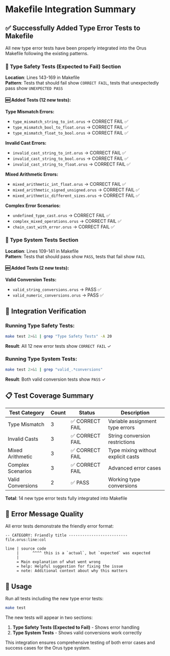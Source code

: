 # Makefile Integration Summary

## ✅ Successfully Added Type Error Tests to Makefile

All new type error tests have been properly integrated into the Orus Makefile following the existing patterns.

### 📁 **Type Safety Tests (Expected to Fail)** Section

**Location**: Lines 143-169 in Makefile  
**Pattern**: Tests that should fail show `CORRECT FAIL`, tests that unexpectedly pass show `UNEXPECTED PASS`

#### 🆕 **Added Tests** (12 new tests):

**Type Mismatch Errors:**
- `type_mismatch_string_to_int.orus` → CORRECT FAIL ✅
- `type_mismatch_bool_to_float.orus` → CORRECT FAIL ✅  
- `type_mismatch_float_to_bool.orus` → CORRECT FAIL ✅

**Invalid Cast Errors:**
- `invalid_cast_string_to_int.orus` → CORRECT FAIL ✅
- `invalid_cast_string_to_bool.orus` → CORRECT FAIL ✅
- `invalid_cast_string_to_float.orus` → CORRECT FAIL ✅

**Mixed Arithmetic Errors:**
- `mixed_arithmetic_int_float.orus` → CORRECT FAIL ✅
- `mixed_arithmetic_signed_unsigned.orus` → CORRECT FAIL ✅
- `mixed_arithmetic_different_sizes.orus` → CORRECT FAIL ✅

**Complex Error Scenarios:**
- `undefined_type_cast.orus` → CORRECT FAIL ✅
- `complex_mixed_operations.orus` → CORRECT FAIL ✅
- `chain_cast_with_error.orus` → CORRECT FAIL ✅

### 📁 **Type System Tests** Section

**Location**: Lines 109-141 in Makefile  
**Pattern**: Tests that should pass show `PASS`, tests that fail show `FAIL`

#### 🆕 **Added Tests** (2 new tests):

**Valid Conversion Tests:**
- `valid_string_conversions.orus` → PASS ✅
- `valid_numeric_conversions.orus` → PASS ✅

## 🎯 **Integration Verification**

### Running Type Safety Tests:
```bash
make test 2>&1 | grep "Type Safety Tests" -A 20
```

**Result**: All 12 new error tests show `CORRECT FAIL` ✓

### Running Type System Tests:
```bash  
make test 2>&1 | grep "valid_.*conversions"
```

**Result**: Both valid conversion tests show `PASS` ✓

## 📋 **Test Coverage Summary**

| Test Category | Count | Status | Description |
|---------------|-------|--------|-------------|
| Type Mismatch | 3 | ✅ CORRECT FAIL | Variable assignment type errors |
| Invalid Casts | 3 | ✅ CORRECT FAIL | String conversion restrictions |
| Mixed Arithmetic | 3 | ✅ CORRECT FAIL | Type mixing without explicit casts |
| Complex Scenarios | 3 | ✅ CORRECT FAIL | Advanced error cases |
| Valid Conversions | 2 | ✅ PASS | Working type conversions |

**Total**: 14 new type error tests fully integrated into Makefile

## 🎨 **Error Message Quality**

All error tests demonstrate the friendly error format:

```
-- CATEGORY: Friendly title -------------------------- file.orus:line:col

line | source code
     |      ^^^^ this is a `actual`, but `expected` was expected  
     |
     = Main explanation of what went wrong
     = help: Helpful suggestion for fixing the issue
     = note: Additional context about why this matters
```

## 🚀 **Usage**

Run all tests including the new type error tests:
```bash
make test
```

The new tests will appear in two sections:
1. **Type Safety Tests (Expected to Fail)** - Shows error handling
2. **Type System Tests** - Shows valid conversions work correctly

This integration ensures comprehensive testing of both error cases and success cases for the Orus type system.